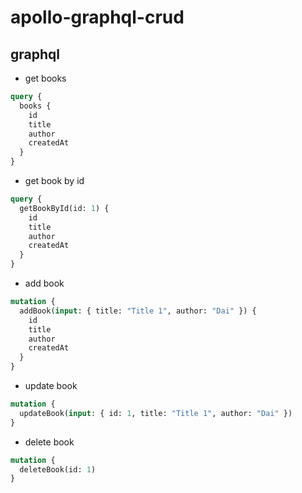 # apollo-graphql-crud

## graphql

- get books

```graphql
query {
  books {
    id
    title
    author
    createdAt
  }
}
```

- get book by id

```graphql
query {
  getBookById(id: 1) {
    id
    title
    author
    createdAt
  }
}
```

- add book

```graphql
mutation {
  addBook(input: { title: "Title 1", author: "Dai" }) {
    id
    title
    author
    createdAt
  }
}
```

- update book

```graphql
mutation {
  updateBook(input: { id: 1, title: "Title 1", author: "Dai" })
}
```

- delete book

```graphql
mutation {
  deleteBook(id: 1)
}
```
